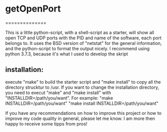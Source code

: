 # getOpenPort
==============

This is a little python-script, with a shell-script as a starter, will show all open TCP and UDP ports
with the PID and name of the software, each port belongs to.
It uses the BSD version of "netstat" for the general information, and the python-script to format
the output nicely. I recommend using python 3.7.3, because it's what I used to develop the skript

## installation:
execute "make" to build the starter script and "make install" to copy all the directory strucktur to 
/usr. If you want to change the installation directory, you need to execut "make" and "make install" with
"INSTALLDIR=/path/you/want". For example: 
"make INSTALLDIR=/path/you/want"
"make install INSTALLDIR=/path/you/want"


If you have any recommendations on how to improve this project or how to improve my code quality in 
general, please let me know.
I am more then happy to receive some tipps from pros!

